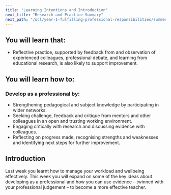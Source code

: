```yaml
---
title: "Learning Intentions and Introduction"
next_title: "Research and Practice Summary"
next_path: "/ucl/year-1-fulfilling-professional-responsibilities/summer-week-3-ect-research-and-practice-summary"
---
```


## You will learn that:

- Reflective practice, supported by feedback from and observation of experienced colleagues, professional debate, and learning from educational research, is also likely to support improvement.

## You will learn how to:

### Develop as a professional by:

- Strengthening pedagogical and subject knowledge by participating in wider networks.
- Seeking challenge, feedback and critique from mentors and other colleagues in an open and trusting working environment.
- Engaging critically with research and discussing evidence with colleagues.
- Reflecting on progress made, recognising strengths and weaknesses and identifying next steps for further improvement.

## Introduction

Last week you learnt how to manage your workload and wellbeing effectively. This week you will expand on some of the key ideas about developing as a professional and how you can use evidence – twinned with your professional judgement – to become a more effective teacher.
